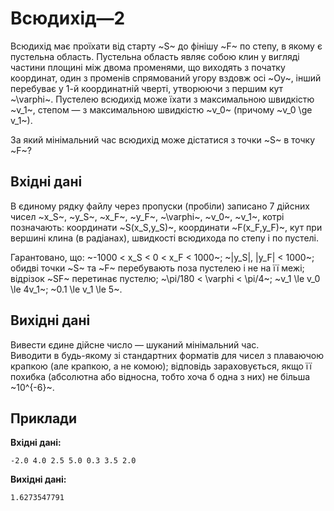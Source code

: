 # Всюдихід—2

Всюдихід має проїхати від старту ~S~ до&nbsp;фінішу ~F~ по степу, в&nbsp;якому є пустельна область. Пустельна область являє собою клин у вигляді частини площині між двома променями, що&nbsp;виходять з&nbsp;початку координат, один з&nbsp;променів спрямований угору вздовж осі ~Oy~, інший перебуває у&nbsp;1-й координатній чверті, утворюючи з&nbsp;першим кут ~\varphi~. Пустелею всюдихід може їхати з&nbsp;максимальною швидкістю ~v_1~, степом — з&nbsp;максимальною швидкістю ~v_0~ (причому ~v_0 \ge v_1~).

За який мінімальний час всюдихід може дістатися з&nbsp;точки ~S~ в&nbsp;точку ~F~?

## Вхідні дані
В єдиному рядку файлу через пропуски (пробіли) записано 7&nbsp;дійсних чисел ~x_S~, ~y_S~, ~x_F~, ~y_F~, ~\varphi~, ~v_0~, ~v_1~, котрі позначають: координати ~S(x_S,y_S)~, координати ~F(x_F,y_F)~, кут при вершині клина (в&nbsp;радіанах), швидкості всюдихода по степу&nbsp;і&nbsp;по&nbsp;пустелі.

Гарантовано, що: ~-1000 < x_S < 0 < x_F < 1000~; ~|y_S|, |y_F| < 1000~; обидві точки ~S~&nbsp;та&nbsp;~F~ перебувають поза пустелею&nbsp;і не&nbsp;на її межі; відрізок ~SF~ перетинає пустелю; ~\pi/180 < \varphi < \pi/4~; ~v_1 \le v_0 \le 4v_1~; ~0.1 \le v_1 \le 5~.

## Вихідні дані
Вивести єдине дійсне число — шуканий мінімальний час. Виводити&nbsp;в&nbsp;будь-якому зі стандартних форматів для чисел&nbsp;з&nbsp;плаваючою крапкою (але крапкою,&nbsp;а&nbsp;не&nbsp;комою); відповідь зараховується, якщо її похибка (абсолютна або відносна, тобто хоча&nbsp;б одна з&nbsp;них) не більша ~10^{-6}~.

## Приклади
**Вхідні дані:**
```
-2.0 4.0 2.5 5.0 0.3 3.5 2.0
```

**Вихідні дані:**
```
1.6273547791
```
